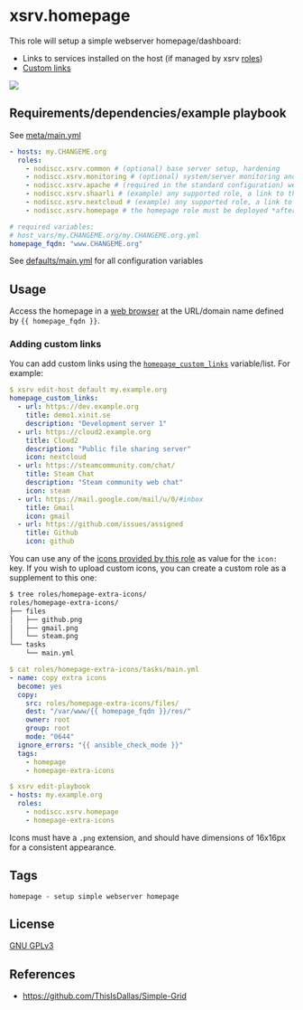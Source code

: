 # xsrv.homepage

This role will setup a simple webserver homepage/dashboard:
- Links to services installed on the host (if managed by xsrv [roles](https://xsrv.readthedocs.io/en/latest/#roles))
- [Custom links](#adding-custom-links)

[![](https://i.imgur.com/oA8WG4e.png)](https://i.imgur.com/oA8WG4e.png)


## Requirements/dependencies/example playbook

See [meta/main.yml](meta/main.yml)

```yaml
- hosts: my.CHANGEME.org
  roles:
    - nodiscc.xsrv.common # (optional) base server setup, hardening
    - nodiscc.xsrv.monitoring # (optional) system/server monitoring and health checks
    - nodiscc.xsrv.apache # (required in the standard configuration) web server and SSL/TLS certificates
    - nodiscc.xsrv.shaarli # (example) any supported role, a link to this application on the homepage will be added
    - nodiscc.xsrv.nextcloud # (example) any supported role, a link to this application on the homepage will be added
    - nodiscc.xsrv.homepage # the homepage role must be deployed *after* application roles

# required variables:
# host_vars/my.CHANGEME.org/my.CHANGEME.org.yml
homepage_fqdn: "www.CHANGEME.org"
```

See [defaults/main.yml](defaults/main.yml) for all configuration variables


## Usage

Access the homepage in a [web browser](https://www.mozilla.org/firefox/) at the URL/domain name defined by `{{ homepage_fqdn }}`.


### Adding custom links

You can add custom links using the [`homepage_custom_links`](defaults/main.yml) variable/list. For example:

```yaml
$ xsrv edit-host default my.example.org
homepage_custom_links:
  - url: https://dev.example.org
    title: demo1.xinit.se
    description: "Development server 1"
  - url: https://cloud2.example.org
    title: Cloud2
    description: "Public file sharing server"
    icon: nextcloud
  - url: https://steamcommunity.com/chat/
    title: Steam Chat
    description: "Steam community web chat"
    icon: steam
  - url: https://mail.google.com/mail/u/0/#inbox
    title: Gmail
    icon: gmail
  - url: https://github.com/issues/assigned
    title: Github
    icon: github
```

You can use any of the [icons provided by this role](https://gitlab.com/nodiscc/xsrv/-/tree/master/roles/homepage/files/res) as value for the `icon:` key. If you wish to upload custom icons, you can create a custom role as a supplement to this one:

```bash
$ tree roles/homepage-extra-icons/
roles/homepage-extra-icons/
├── files
│   ├── github.png
│   ├── gmail.png
│   └── steam.png
└── tasks
    └── main.yml
```

```yaml
$ cat roles/homepage-extra-icons/tasks/main.yml
- name: copy extra icons
  become: yes
  copy:
    src: roles/homepage-extra-icons/files/
    dest: "/var/www/{{ homepage_fqdn }}/res/"
    owner: root
    group: root
    mode: "0644"
  ignore_errors: "{{ ansible_check_mode }}"
  tags:
    - homepage
    - homepage-extra-icons
```

```yaml
$ xsrv edit-playbook
- hosts: my.example.org
  roles:
    - nodiscc.xsrv.homepage
    - homepage-extra-icons

```

Icons must have a `.png` extension, and should have dimensions of 16x16px for a consistent appearance.


## Tags

<!--BEGIN TAGS LIST-->
```
homepage - setup simple webserver homepage
```
<!--END TAGS LIST-->


## License

[GNU GPLv3](../../LICENSE)


## References

- https://github.com/ThisIsDallas/Simple-Grid
